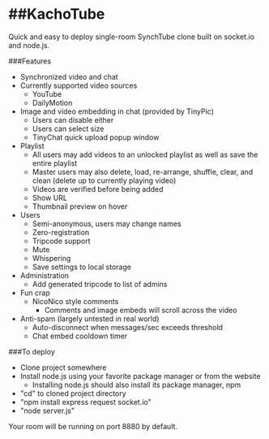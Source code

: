 ##KachoTube
=========
Quick and easy to deploy single-room SynchTube clone built on socket.io and node.js.

###Features
* Synchronized video and chat
* Currently supported video sources
  * YouTube
  * DailyMotion
* Image and video embedding in chat (provided by TinyPic)
  * Users can disable either
  * Users can select size
  * TinyChat quick upload popup window
* Playlist
  * All users may add videos to an unlocked playlist as well as save the entire playlist
  * Master users may also delete, load, re-arrange, shuffle, clear, and clean (delete up to currently playing video)
  * Videos are verified before being added
  * Show URL
  * Thumbnail preview on hover
* Users 
  * Semi-anonymous, users may change names
  * Zero-registration
  * Tripcode support
  * Mute
  * Whispering
  * Save settings to local storage
* Administration
  * Add generated tripcode to list of admins 
* Fun crap
  * NicoNico style comments
    * Comments and image embeds will scroll across the video
* Anti-spam (largely untested in real world)
  * Auto-disconnect when messages/sec exceeds threshold
  * Chat embed cooldown timer


###To deploy
* Clone project somewhere
* Install node.js using your favorite package manager or from the website
  * Installing node.js should also install its package manager, npm
* "cd" to cloned project directory
* "npm install express request socket.io"
* "node server.js"

Your room will be running on port 8880 by default.
